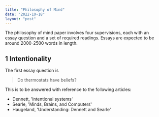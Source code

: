 ```yaml
---
title: "Philosophy of Mind"
date: "2022-10-18"
layout: "post"
---
```


The philosophy of mind paper involves four supervisions, each with an essay question and a set of required readings. Essays are expected to be around 2000-2500 words in length. 

## 1 Intentionality

The first essay question is 

> Do thermostats have beliefs? 

This is to be answered with reference to the following articles: 

- Dennett, 'Intentional systems'
- Searle, 'Minds, Brains, and Computers'
- Haugeland, 'Understanding: Dennett and Searle'